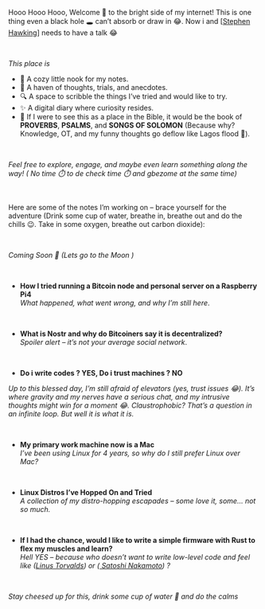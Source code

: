 
Hooo Hooo Hooo, Welcome 👋 to the bright side of my internet! This is one thing even a black hole 🕳️ can’t absorb or draw in 😂. Now i and [[Stephen Hawking](https://en.wikipedia.org/wiki/Stephen_Hawking)] needs to have a talk 😂

<br>

*This place is*

- 📝 A cozy little nook for my notes.
- 💭 A haven of thoughts, trials, and anecdotes.
- 🔍 A space to scribble the things I’ve tried and would like to try.
- ✨ A digital diary where curiosity resides.
- 📖 If I were to see this as a place in the Bible, it would be the book of **PROVERBS**, **PSALMS**, and **SONGS OF SOLOMON** (Because why? Knowledge,  OT, and my funny thoughts go deflow like Lagos flood 🌊).

<br>

*Feel free to explore, engage, and maybe even learn something along the way! ( No time ⏱️ to de check time ⏱️ and gbezome at the same time)*

<br>

Here are some of the notes I’m working on – brace yourself for the adventure (Drink some cup of water, breathe in, breathe out  and do the chills 😉. Take in some oxygen, breathe out carbon dioxide):

<br>

*Coming Soon 🚀 (Lets go to the Moon )*

<br>

- **How I tried running a Bitcoin node and personal server on a Raspberry Pi4**  
  *What happened, what went wrong, and why I’m still here*.

  <br>
  
- **What is Nostr and why do Bitcoiners say it is decentralized?**  
 *Spoiler alert – it’s not your average social network*.

 <br>

 - **Do i write codes ? YES, Do i trust machines ? NO**

 *Up to this blessed day, I’m still afraid of elevators (yes, trust issues 😂). It’s where gravity and my nerves have a serious chat, and my intrusive thoughts might win for a moment 😂. Claustrophobic? That’s a question in an infinite loop. But well it is what it is.*

 <br>

- **My primary work machine now is a Mac**  
  *I’ve been using Linux for 4 years, so why do I still prefer Linux over Mac?*

  <br>

- **Linux Distros I’ve Hopped On and Tried**  
  *A collection of my distro-hopping escapades – some love it, some… not so much.*

  <br>

- **If I had the chance, would I like to write a simple firmware with Rust to flex my muscles and learn?**  
  *Hell YES – because who doesn’t want to write low-level code and feel like  ([Linus Torvalds](https://en.wikipedia.org/wiki/Linus_Torvalds))  or ([ Satoshi Nakamoto](https://en.wikipedia.org/wiki/Satoshi_Nakamoto)) ?*

<br>

*Stay cheesed up for this, drink some cup of water 🚰 and do the calms*
